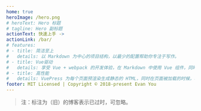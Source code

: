 ```yaml
---
home: true
heroImage: /hero.png
# heroText: Hero 标题
# tagline: Hero 副标题
actionText: 快速上手 ->
actionLink: /bar/
# features:
# - title: 简洁至上
#   details: 以 Markdown 为中心的项目结构，以最少的配置帮助你专注于写作。
# - title: Vue驱动
#   details: 享受 Vue + webpack 的开发体验，在 Markdown 中使用 Vue 组件，同时可以使用 Vue 来开发自定义主题。
# - title: 高性能
#   details: VuePress 为每个页面预渲染生成静态的 HTML，同时在页面被加载的时候，将作为 SPA 运行。
footer: MIT Licensed | Copyright © 2018-present Evan You
---
```


> 注：标注为（旧）的博客表示已过时，可忽略。

<!-- <button>Default Button</button>
<button>我是按钮</button> -->